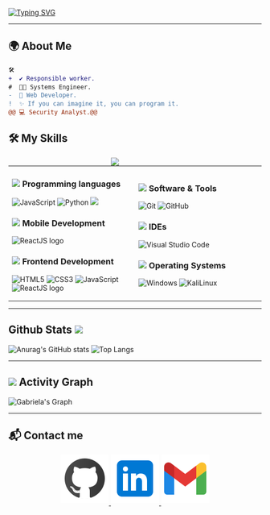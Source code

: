 [![Typing SVG](https://readme-typing-svg.herokuapp.com/?color=FF3670&size=35&center=true&vCenter=true&width=1000&lines=Welcome+to+my+GitHub+profile!;My+name+is+Gabriela+Espinosa;I%27m+a+Systems+Engineer)](https://git.io/typing-svg)

------

## 🌍 About Me
  <!-- Description -->
```diff
🛠️ 
+  ✔️ Responsible worker.
#  👨‍💻 Systems Engineer.
-  🚀 Web Developer.
!  ✨ If you can imagine it, you can program it. 
@@ 💻 Security Analyst.@@
```


## 🛠️ My Skills

<!-- Two-column layout using HTML -->
<table width="100%"> 
  <tr> <!-- Left Column --> 
<td width="50%">

### <picture> <img src = "https://github.com/7oSkaaa/7oSkaaa/blob/main/Images/Programming_Languages.gif?raw=true" width = 20px>  </picture> Programming languages

![JavaScript](https://img.shields.io/badge/JavaScript-F7DF1E?style=flat-square&logo=JavaScript&logoColor=white)
![Python](https://img.shields.io/badge/Python-3776AB?style=flat-square&logo=Python&logoColor=white)
<img src="https://img.shields.io/badge/Java-ED8B00?style=for-the-badge&logo=java&logoColor=white" height="20">

### <picture> <img src = "https://github.com/7oSkaaa/7oSkaaa/blob/main/Images/CP_PS.gif" width = 20px>  </picture> Mobile Development
<span><img src="https://img.shields.io/badge/React Native-20232A?style=for-the-badge&logo=react&logoColor=61DAFB" alt="ReactJS logo" title="ReactJS" height="20" /></span>


### <picture> <img src = "https://github.com/7oSkaaa/7oSkaaa/blob/main/Images/Front_End.gif" width = 20px>  </picture> Frontend Development

![HTML5](https://img.shields.io/badge/HTML-E34F26?style=flat-square&logo=HTML5&logoColor=white)
![CSS3](https://img.shields.io/badge/CSS-1572B6?style=flat-square&logo=CSS3&logoColor=white)
![JavaScript](https://img.shields.io/badge/JavaScript-F7DF1E?style=flat-square&logo=JavaScript&logoColor=white)
<span><img src="https://img.shields.io/badge/React-20232A?style=for-the-badge&logo=react&logoColor=61DAFB" alt="ReactJS logo" title="ReactJS" height="20" /></span>

</td>
<!-- Right Column -->
<td width="50%">

### <picture> <img align0="right" src = "https://github.com/7oSkaaa/7oSkaaa/blob/main/Images/Software_Tools.gif?raw=true" width = 20px>  </picture> Software & Tools

![Git](https://img.shields.io/badge/Git-F05032?style=flat-square&logo=Git&logoColor=white)
![GitHub](https://img.shields.io/badge/GitHub-181717?style=flat-square&logo=GitHub&logoColor=white)


### <picture> <img src = "https://github.com/7oSkaaa/7oSkaaa/blob/main/Images/IDEs.gif?raw=true" width = 20px>  </picture> IDEs
![Visual Studio Code](https://img.shields.io/badge/Visual_Studio_Code-007ACC?style=flat-square&logo=Visual-Studio-Code&logoColor=white)


### <picture> <img src = "https://github.com/7oSkaaa/7oSkaaa/blob/main/Images/OS.gif?raw=true" width = 20px>  </picture> Operating Systems

![Windows](https://img.shields.io/badge/Windows-0078D6?style=flat-square&logo=Windows&logoColor=white)
![KaliLinux](https://img.shields.io/badge/Kali-557C94?style=flat-square&logo=KaliLinux&logoColor=white)

</td>
</tr>
<img id='gif' align="right" src="https://media1.giphy.com/media/v1.Y2lkPTc5MGI3NjExeTB0MHEzdDk1bjhpZTY3cWJsNnB4cDAybjN2N2ZvOGY4bHZ3dnNmbyZlcD12MV9pbnRlcm5hbF9naWZfYnlfaWQmY3Q9Zw/3o7TKU1Lzv3AURPVN6/giphy.gif" width="300">
</table>

------
## Github Stats <img src="https://media.giphy.com/media/cj87CxfRtrUifF3Ryk/giphy.gif" width="25px">

![Anurag's GitHub stats](https://github-readme-stats.vercel.app/api?username=Gabriela359&theme=algolia&show_icons=true) <img
  src="https://github-readme-stats.vercel.app/api/top-langs/?username=Gabriela359&layout=compact&theme=algolia"
  alt="Top Langs"
  width="400"
  height="200"
/>


<hr />


## <picture> <img src = "https://github.com/7oSkaaa/7oSkaaa/blob/main/Images/Statistics.gif" width = 25px>  </picture> Activity Graph
![Gabriela's Graph](https://github-readme-activity-graph.vercel.app/graph?username=Gabriela359&custom_title=Gabriela's%20GitHub%20Activity%20Graph&bg_color=0d1017&color=e8edf3&line=e8edf3&point=e8edf3&area_color=FFFFFF&title_color=FFFFFF&area=true)


------

## 📬 Contact me

<p align=center>
    <a href="https://github.com/Gabriela359" target="_blank">
        <img src="https://raw.githubusercontent.com/hungpham3112/hungpham3112/main/assets/github.svg" alt=github style="margin-bottom: 5px;" />
    </a>
    <a href="https://www.linkedin.com/in/mar%C3%ADa-espinosa-b1b172272/" target="_blank">
        <img src="https://raw.githubusercontent.com/hungpham3112/hungpham3112/main/assets/linkedin.svg" alt=linkedin style="margin-bottom: 5px;" />
    </a>
    <a href="mariaespinosa0816@gmail.com" target="_blank">
        <img src="https://raw.githubusercontent.com/hungpham3112/hungpham3112/main/assets/gmail.svg" alt=gmail style="margin-bottom: 5px;" />
    </a>
</p>
